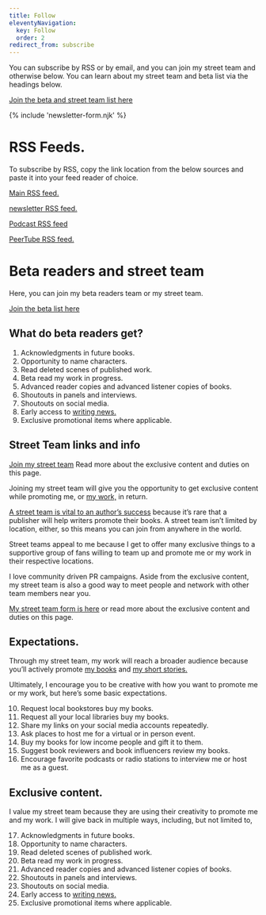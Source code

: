 ```yaml
---
title: Follow
eleventyNavigation:
  key: Follow
  order: 2
redirect_from: subscribe
---
```


You can subscribe by RSS or by email, and you can join my street team and otherwise below. You can learn about my street team and beta list via the headings below.

[Join the beta and street team list here](https://buttondown.com/weirdwriter?tag=beta&tag=free&tag=street)

{% include 'newsletter-form.njk' %}

# RSS Feeds.

To subscribe by RSS, copy the link location from the below sources and paste it into your feed reader of choice.

[Main RSS feed.](/feed.xml)

[newsletter RSS feed.](https://buttondown.com/weirdwriter/rss)

[Podcast RSS feed](https://pinecast.com/feed/weirdwritings)

[PeerTube RSS feed.](https://spectra.video/feeds/videos.xml?accountId=400558)

# Beta readers and street team

Here, you can join my beta readers team or my street team.

[Join the beta list here](https://buttondown.com/weirdwriter?tag=beta&tag=free&tag=street)

## What do beta readers get?

1. Acknowledgments in future books.
2. Opportunity to name characters.
3. Read deleted scenes of published work.
4. Beta read my work in progress.
5. Advanced reader copies and advanced listener copies of books.
6. Shoutouts in panels and interviews.
7. Shoutouts on social media.
8. Early access to [writing news.](/posts/tags/writings)
9. Exclusive promotional items where applicable.

## Street Team links and info

[Join my street team](https://buttondown.com/weirdwriter?tag=beta&tag=free&tag=street) Read more about the exclusive content and duties on this page.

Joining my street team will give you the opportunity to get exclusive content while promoting me, or [my work,](/writings) in return.

[A street team is vital to an author’s success](https://en.wikipedia.org/wiki/Street_team) because it’s rare that a publisher will help writers promote their books. A street team isn’t limited by location, either, so this means you can join from anywhere in the world.

Street teams appeal to me because I get to offer many exclusive things to a supportive group of fans willing to team up and promote me or my work in their respective locations.

I love community driven PR campaigns. Aside from the exclusive content, my street team is also a good way to meet people and network with other team members near you.

[My street team form is here](https://buttondown.com/weirdwriter?tag=beta&tag=free&tag=street) or read more about the exclusive content and duties on this page.

## Expectations.

Through my street team, my work will reach a broader audience because you’ll actively promote [my books](/books) and [my short stories.](/shorts)

Ultimately, I encourage you to be creative with how you want to promote me or my work, but here’s some basic expectations.

10. Request local bookstores buy my books.
11. Request all your local libraries buy my books.
12. Share my links on your social media accounts repeatedly.
13. Ask places to host me for a virtual or in person event.
14. Buy my books for low income people and gift it to them.
15. Suggest book reviewers and book influencers review my books.
16. Encourage favorite podcasts or radio stations to interview me or host me as a guest.

## Exclusive content.

I value my street team because they are using their creativity to promote me and my work. I will give back in multiple ways, including, but not limited to,

17. Acknowledgments in future books.
18. Opportunity to name characters.
19. Read deleted scenes of published work.
20. Beta read my work in progress.
21. Advanced reader copies and advanced listener copies of books.
22. Shoutouts in panels and interviews.
23. Shoutouts on social media.
24. Early access to [writing news.](/posts/tags/writings)
25. Exclusive promotional items where applicable.
